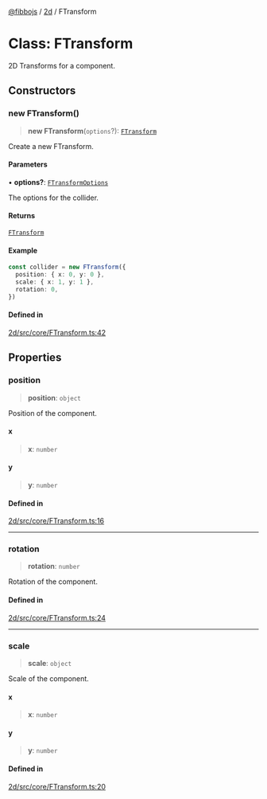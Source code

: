[@fibbojs](/api/index) / [2d](/api/2d) / FTransform

# Class: FTransform

2D Transforms for a component.

## Constructors

### new FTransform()

> **new FTransform**(`options`?): [`FTransform`](FTransform.md)

Create a new FTransform.

#### Parameters

• **options?**: [`FTransformOptions`](../interfaces/FTransformOptions.md)

The options for the collider.

#### Returns

[`FTransform`](FTransform.md)

#### Example

```ts
const collider = new FTransform({
  position: { x: 0, y: 0 },
  scale: { x: 1, y: 1 },
  rotation: 0,
})
```

#### Defined in

[2d/src/core/FTransform.ts:42](https://github.com/fibbojs/fibbo/blob/bc4521390a7de80cd2e57e65854cfa488d5a5f8a/packages/2d/src/core/FTransform.ts#L42)

## Properties

### position

> **position**: `object`

Position of the component.

#### x

> **x**: `number`

#### y

> **y**: `number`

#### Defined in

[2d/src/core/FTransform.ts:16](https://github.com/fibbojs/fibbo/blob/bc4521390a7de80cd2e57e65854cfa488d5a5f8a/packages/2d/src/core/FTransform.ts#L16)

***

### rotation

> **rotation**: `number`

Rotation of the component.

#### Defined in

[2d/src/core/FTransform.ts:24](https://github.com/fibbojs/fibbo/blob/bc4521390a7de80cd2e57e65854cfa488d5a5f8a/packages/2d/src/core/FTransform.ts#L24)

***

### scale

> **scale**: `object`

Scale of the component.

#### x

> **x**: `number`

#### y

> **y**: `number`

#### Defined in

[2d/src/core/FTransform.ts:20](https://github.com/fibbojs/fibbo/blob/bc4521390a7de80cd2e57e65854cfa488d5a5f8a/packages/2d/src/core/FTransform.ts#L20)

